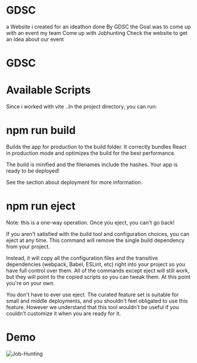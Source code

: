 # GDSC
a Website i created for an ideathon done By GDSC the Goal was to come up with an event my team Come up with Jobhunting Check the website to get an idea about our event

# GDSC

# Available Scripts
Since i worked with vite ..In the project directory, you can run:

# npm run build
Builds the app for production to the build folder.
It correctly bundles React in production mode and optimizes the build for the best performance.

The build is minified and the filenames include the hashes.
Your app is ready to be deployed!

See the section about deployment for more information.

# npm run eject
Note: this is a one-way operation. Once you eject, you can't go back!

If you aren't satisfied with the build tool and configuration choices, you can eject at any time. This command will remove the single build dependency from your project.

Instead, it will copy all the configuration files and the transitive dependencies (webpack, Babel, ESLint, etc) right into your project so you have full control over them. All of the commands except eject will still work, but they will point to the copied scripts so you can tweak them. At this point you're on your own.

You don't have to ever use eject. The curated feature set is suitable for small and middle deployments, and you shouldn't feel obligated to use this feature. However we understand that this tool wouldn't be useful if you couldn't customize it when you are ready for it.


# Demo 
![Job-Hunting](https://user-images.githubusercontent.com/87044522/200453481-52e307c7-0aae-47b6-9c4e-ea320f0a5582.png)
